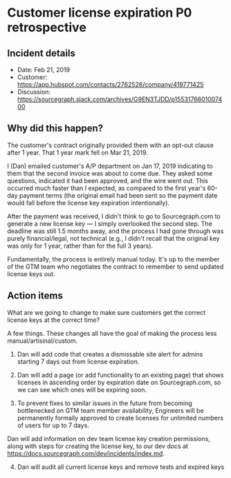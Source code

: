# Customer license expiration P0 retrospective

## Incident details

* Date: Feb 21, 2019
* Customer: https://app.hubspot.com/contacts/2762526/company/419771425
* Discussion: https://sourcegraph.slack.com/archives/G9EN3TJDD/p1553176601007400

## Why did this happen?

The customer's contract originally provided them with an opt-out clause after 1 year. That 1 year mark fell on Mar 21, 2019.

I (Dan) emailed customer's A/P department on Jan 17, 2019 indicating to them that the second invoice was about to come due. They asked some questions, indicated it had been approved, and the wire went out. This occurred much faster than I expected, as compared to the first year's 60-day payment terms (the original email had been sent so the payment date would fall before the license key expiration intentionally).

After the payment was received, I didn't think to go to Sourcegraph.com to generate a new license key — I simply overlooked the second step. The deadline was still 1.5 months away, and the process I had gone through was purely financial/legal, not technical (e.g., I didn't recall that the original key was only for 1 year, rather than for the full 3 years).

Fundamentally, the process is entirely manual today. It's up to the member of the GTM team who negotiates the contract to remember to send updated license keys out.

## Action items

What are we going to change to make sure customers get the correct license keys at the correct time?

A few things. These changes all have the goal of making the process less manual/artisinal/custom.

1) Dan will add code that creates a dismissable site alert for admins starting 7 days out from license expiration.

2) Dan will add a page (or add functionality to an existing page) that shows licenses in ascending order by expiration date on Sourcegraph.com, so we can see which ones will be expiring soon.

3) To prevent fixes to similar issues in the future from becoming bottlenecked on GTM team member availability, Engineers will be permanently formally approved to create licenses for unlimited numbers of users for up to 7 days.

  Dan will add information on dev team license key creation permissions, along with steps for creating the license key, to our dev docs at https://docs.sourcegraph.com/dev/incidents/index.md.

4) Dan will audit all current license keys and remove tests and expired keys
